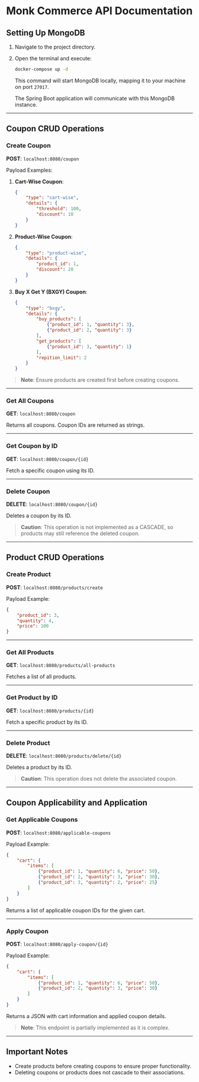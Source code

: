 # Monk Commerce API Documentation

## Setting Up MongoDB

1. Navigate to the project directory.
2. Open the terminal and execute:
   ```bash
   docker-compose up -d
   ```
   This command will start MongoDB locally, mapping it to your machine on port `27017`.

   The Spring Boot application will communicate with this MongoDB instance.

---

## Coupon CRUD Operations

### Create Coupon
**POST**: `localhost:8080/coupon`

Payload Examples:

1. **Cart-Wise Coupon**:
    ```json
    {
        "type": "cart-wise",
        "details": {
            "threshold": 100,
            "discount": 10
        }
    }
    ```

2. **Product-Wise Coupon**:
    ```json
    {
        "type": "product-wise",
        "details": {
            "product_id": 1,
            "discount": 20
        }
    }
    ```

3. **Buy X Get Y (BXGY) Coupon**:
    ```json
    {
        "type": "bxgy",
        "details": {
            "buy_products": [
                {"product_id": 1, "quantity": 3},
                {"product_id": 2, "quantity": 3}
            ],
            "get_products": [
                {"product_id": 3, "quantity": 1}
            ],
            "repition_limit": 2
        }
    }
    ```

> **Note**: Ensure products are created first before creating coupons.

---

### Get All Coupons
**GET**: `localhost:8080/coupon`

Returns all coupons. Coupon IDs are returned as strings.

---

### Get Coupon by ID
**GET**: `localhost:8080/coupon/{id}`

Fetch a specific coupon using its ID.

---

### Delete Coupon
**DELETE**: `localhost:8080/coupon/{id}`

Deletes a coupon by its ID.

> **Caution**: This operation is not implemented as a CASCADE, so products may still reference the deleted coupon.

---

## Product CRUD Operations

### Create Product
**POST**: `localhost:8080/products/create`

Payload Example:
```json
{
    "product_id": 3,
    "quantity": 4,
    "price": 100
}
```

---

### Get All Products
**GET**: `localhost:8080/products/all-products`

Fetches a list of all products.

---

### Get Product by ID
**GET**: `localhost:8080/products/{id}`

Fetch a specific product by its ID.

---

### Delete Product
**DELETE**: `localhost:8080/products/delete/{id}`

Deletes a product by its ID.

> **Caution**: This operation does not delete the associated coupon.

---

## Coupon Applicability and Application

### Get Applicable Coupons
**POST**: `localhost:8080/applicable-coupons`

Payload Example:
```json
{
    "cart": {
        "items": [
            {"product_id": 1, "quantity": 6, "price": 50}, 
            {"product_id": 2, "quantity": 3, "price": 30}, 
            {"product_id": 3, "quantity": 2, "price": 25}
        ]
    }
}
```

Returns a list of applicable coupon IDs for the given cart.

---

### Apply Coupon
**POST**: `localhost:8080/apply-coupon/{id}`

Payload Example:
```json
{
    "cart": {
        "items": [
            {"product_id": 1, "quantity": 6, "price": 50}, 
            {"product_id": 2, "quantity": 3, "price": 30}
        ]
    }
}
```

Returns a JSON with cart information and applied coupon details.

> **Note**: This endpoint is partially implemented as it is complex.

---

## Important Notes
- Create products before creating coupons to ensure proper functionality.
- Deleting coupons or products does not cascade to their associations.